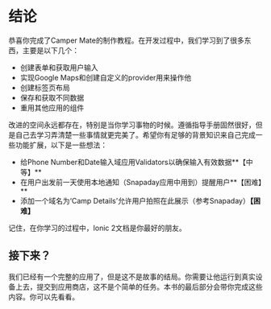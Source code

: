 # 结论
  
恭喜你完成了Camper Mate的制作教程。在开发过程中，我们学习到了很多东西，主要是以下几个：
* 创建表单和获取用户输入
* 实现Google Maps和创建自定义的provider用来操作他
* 创建标签页布局
* 保存和获取不同数据
* 重用其他应用的组件
  
改进的空间永远都存在，特别是当你学习事物的时候。遵循指导手册固然很好，但是自己去学习弄清楚一些事情就更完美了。希望你有足够的背景知识来自己完成一些功能扩展，以下是一些想法：
* 给Phone Number和Date输入域应用Validators以确保输入有效数据**【中等】**
* 在用户出发前一天使用本地通知（Snapaday应用中用到）提醒用户**【困难】**
* 添加一个域名为‘Camp Details’允许用户拍照在此展示（参考Snapaday）**【困难】**

记住，在你学习的过程中，Ionic 2文档是你最好的朋友。  
  
## 接下来？
我们已经有一个完整的应用了，但是这不是故事的结局。你需要让他运行到真实设备上去，提交到应用商店，这不是个简单的任务。本书的最后部分会带你完成这些内容。你可以先看看。